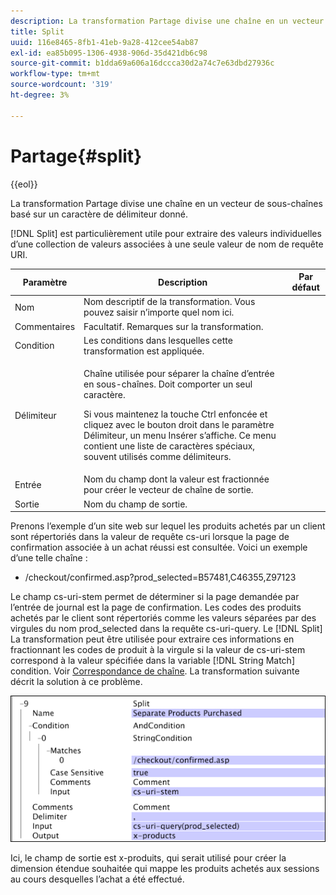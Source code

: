 ```yaml
---
description: La transformation Partage divise une chaîne en un vecteur de sous-chaînes basé sur un caractère de délimiteur donné.
title: Split
uuid: 116e8465-8fb1-41eb-9a28-412cee54ab87
exl-id: ea85b095-1306-4938-906d-35d421db6c98
source-git-commit: b1dda69a606a16dccca30d2a74c7e63dbd27936c
workflow-type: tm+mt
source-wordcount: '319'
ht-degree: 3%

---
```


# Partage{#split}

{{eol}}

La transformation Partage divise une chaîne en un vecteur de sous-chaînes basé sur un caractère de délimiteur donné.

[!DNL Split] est particulièrement utile pour extraire des valeurs individuelles d’une collection de valeurs associées à une seule valeur de nom de requête URI.

<table id="table_C97DA4E45DA844FAB8D61AABA22FF809"> 
 <thead> 
  <tr> 
   <th colname="col1" class="entry"> Paramètre </th> 
   <th colname="col2" class="entry"> Description </th> 
   <th colname="col3" class="entry"> Par défaut </th> 
  </tr> 
 </thead>
 <tbody> 
  <tr> 
   <td colname="col1"> Nom </td> 
   <td colname="col2"> Nom descriptif de la transformation. Vous pouvez saisir n’importe quel nom ici. </td> 
   <td colname="col3"> </td> 
  </tr> 
  <tr> 
   <td colname="col1"> Commentaires </td> 
   <td colname="col2"> Facultatif. Remarques sur la transformation. </td> 
   <td colname="col3"> </td> 
  </tr> 
  <tr> 
   <td colname="col1"> Condition </td> 
   <td colname="col2"> Les conditions dans lesquelles cette transformation est appliquée. </td> 
   <td colname="col3"> </td> 
  </tr> 
  <tr> 
   <td colname="col1"> Délimiteur </td> 
   <td colname="col2"> <p>Chaîne utilisée pour séparer la chaîne d’entrée en sous-chaînes. Doit comporter un seul caractère. </p> <p> Si vous maintenez la touche Ctrl enfoncée et cliquez avec le bouton droit dans le paramètre Délimiteur, un menu Insérer s’affiche. Ce menu contient une liste de caractères spéciaux, souvent utilisés comme délimiteurs. </p> </td> 
   <td colname="col3"> </td> 
  </tr> 
  <tr> 
   <td colname="col1"> Entrée </td> 
   <td colname="col2"> Nom du champ dont la valeur est fractionnée pour créer le vecteur de chaîne de sortie. </td> 
   <td colname="col3"> </td> 
  </tr> 
  <tr> 
   <td colname="col1"> Sortie </td> 
   <td colname="col2"> Nom du champ de sortie. </td> 
   <td colname="col3"> </td> 
  </tr> 
 </tbody> 
</table>

Prenons l’exemple d’un site web sur lequel les produits achetés par un client sont répertoriés dans la valeur de requête cs-uri lorsque la page de confirmation associée à un achat réussi est consultée. Voici un exemple d’une telle chaîne :

* /checkout/confirmed.asp?prod_selected=B57481,C46355,Z97123

Le champ cs-uri-stem permet de déterminer si la page demandée par l’entrée de journal est la page de confirmation. Les codes des produits achetés par le client sont répertoriés comme les valeurs séparées par des virgules du nom prod_selected dans la requête cs-uri-query. Le [!DNL Split] La transformation peut être utilisée pour extraire ces informations en fractionnant les codes de produit à la virgule si la valeur de cs-uri-stem correspond à la valeur spécifiée dans la variable [!DNL String Match] condition. Voir [Correspondance de chaîne](../../../../../home/c-dataset-const-proc/c-conditions/c-test-ops/c-test-op-con.md#section-f8d132085c6b4500bfbe4515b848142f). La transformation suivante décrit la solution à ce problème.

![](assets/cfg_TransformationType_Split.png)

Ici, le champ de sortie est x-produits, qui serait utilisé pour créer la dimension étendue souhaitée qui mappe les produits achetés aux sessions au cours desquelles l’achat a été effectué.
